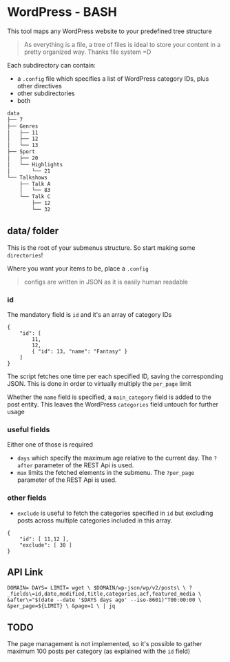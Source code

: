 # WordPress - BASH
This tool maps any WordPress website to your predefined tree structure

> As everything is a file,
a tree of files is ideal to store your content in a pretty organized way.
Thanks file system =D

Each subdirectory can contain:
- a `.config` file which specifies a list of WordPress category IDs, plus other directives
- other subdirectories
- both

```md
data
├── 7
├── Genres
│   ├── 11
│   ├── 12
│   └── 13
├── Sport
│   ├── 20
│   └── Highlights
│       └── 21
└── Talkshows
    ├── Talk A
    │   └── 83
    └── Talk C
        ├── 12
        └── 32
```

## data/ folder
This is the root of your submenus structure. So start making some `directories`!

Where you want your items to be, place a `.config`

> configs are written in JSON
as it is easily human readable

### id
The mandatory field is `id` and it's an array of category IDs
```
{
    "id": [
        11,
        12,
        { "id": 13, "name": "Fantasy" }
    ]
}
```
The script fetches one time per each specified ID, saving the corresponding JSON.
This is done in order to virtually multiply the `per_page` limit

Whether the `name` field is specified, a `main_category` field is added to the post entity.
This leaves the WordPress `categories` field untouch for further usage

### useful fields
Either one of those is required
- `days` which specify the maximum age relative to the current day. The `?after` parameter of the REST Api is used.
- `max` limits the fetched elements in the submenu. The `?per_page` parameter of the REST Api is used.

### other fields
- `exclude` is useful to fetch the categories specified in `id` but excluding posts across multiple categories included in this array.
```
{
    "id": [ 11,12 ],
    "exclude": [ 30 ]
}
```

## API Link
`DOMAIN= DAYS= LIMIT= wget \
    $DOMAIN/wp-json/wp/v2/posts\ \
    ?_fields\=id,date,modified,title,categories,acf,featured_media \
    &after\="$(date --date '$DAYS days ago' --iso-8601)"T00:00:00 \
    &per_page=${LIMIT} \
    &page=1 \
    | jq`

## TODO
The page management is not implemented, so it's possible to gather maximum 100 posts per category (as explained with the `id` field)
